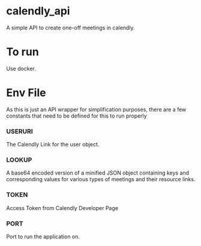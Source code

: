 # calendly_api
A simple API to create one-off meetings in calendly.

# To run

Use docker.



# Env File

As this is just an API wrapper for simplification purposes, there are a few constants that need to be defined for this to run properly

### USERURI

The Calendly Link for the user object. 

### LOOKUP

A base64 encoded version of a minified JSON object containing keys and corresponding values for various types of meetings and their resource links.

### TOKEN

Access Token from Calendly Developer Page

### PORT

Port to run the application on. 
